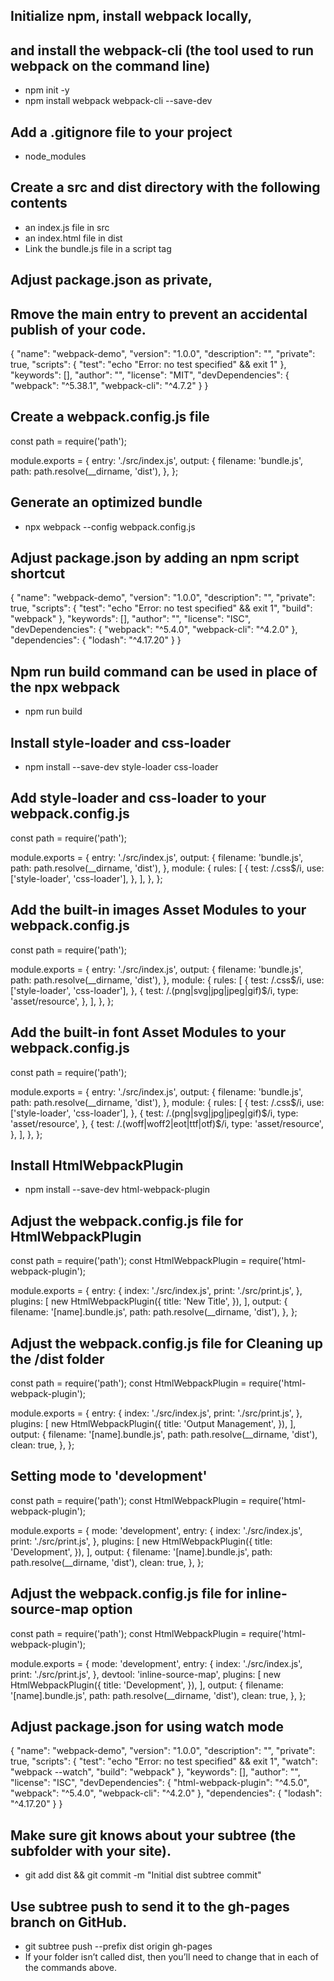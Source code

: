 ## Initialize npm, install webpack locally,
## and install the webpack-cli (the tool used to run webpack on the command line)
- npm init -y
- npm install webpack webpack-cli --save-dev


## Add a .gitignore file to your project
- node_modules


## Create a src and dist directory with the following contents
- an index.js file in src
- an index.html file in dist
- Link the bundle.js file in a script tag


## Adjust package.json as private,
## Rmove the main entry to prevent an accidental publish of your code.
{
  "name": "webpack-demo",
  "version": "1.0.0",
  "description": "",
  "private": true,
  "scripts": {
    "test": "echo \"Error: no test specified\" && exit 1"
  },
  "keywords": [],
  "author": "",
  "license": "MIT",
  "devDependencies": {
    "webpack": "^5.38.1",
    "webpack-cli": "^4.7.2"
  }
}


## Create a webpack.config.js file
const path = require('path');

module.exports = {
  entry: './src/index.js',
  output: {
    filename: 'bundle.js',
    path: path.resolve(\_\_dirname, 'dist'),
  },
};


## Generate an optimized bundle
- npx webpack --config webpack.config.js


## Adjust package.json by adding an npm script shortcut
{
  "name": "webpack-demo",
  "version": "1.0.0",
  "description": "",
  "private": true,
  "scripts": {
    "test": "echo \"Error: no test specified\" && exit 1",
    "build": "webpack"
  },
  "keywords": [],
  "author": "",
  "license": "ISC",
  "devDependencies": {
    "webpack": "^5.4.0",
    "webpack-cli": "^4.2.0"
  },
  "dependencies": {
    "lodash": "^4.17.20"
  }
}

## Npm run build command can be used in place of the npx webpack
- npm run build


## Install style-loader and css-loader
- npm install --save-dev style-loader css-loader


## Add style-loader and css-loader to your webpack.config.js
const path = require('path');

module.exports = {
  entry: './src/index.js',
  output: {
    filename: 'bundle.js',
    path: path.resolve(\_\_dirname, 'dist'),
  },
  module: {
    rules: [
      {
        test: /\.css$/i,
        use: ['style-loader', 'css-loader'],
      },
    ],
  },
};

## Add the built-in images Asset Modules to your webpack.config.js

const path = require('path');

module.exports = {
  entry: './src/index.js',
  output: {
    filename: 'bundle.js',
    path: path.resolve(\_\_dirname, 'dist'),
  },
  module: {
    rules: [
      {
        test: /\.css$/i,
        use: ['style-loader', 'css-loader'],
      },
      {
        test: /\.(png|svg|jpg|jpeg|gif)$/i,
        type: 'asset/resource',
      },
    ],
  },
};

## Add the built-in font Asset Modules to your webpack.config.js
const path = require('path');

module.exports = {
  entry: './src/index.js',
  output: {
    filename: 'bundle.js',
    path: path.resolve(\_\_dirname, 'dist'),
  },
  module: {
    rules: [
      {
        test: /\.css$/i,
        use: ['style-loader', 'css-loader'],
      },
      {
        test: /\.(png|svg|jpg|jpeg|gif)$/i,
        type: 'asset/resource',
      },
      {
        test: /\.(woff|woff2|eot|ttf|otf)$/i,
        type: 'asset/resource',
      },
    ],
  },
};

## Install HtmlWebpackPlugin
- npm install --save-dev html-webpack-plugin


## Adjust the webpack.config.js file for HtmlWebpackPlugin
const path = require('path');
const HtmlWebpackPlugin = require('html-webpack-plugin');

module.exports = {
  entry: {
    index: './src/index.js',
    print: './src/print.js',
  },
  plugins: [
    new HtmlWebpackPlugin({
      title: 'New Title',
    }),
  ],
  output: {
    filename: '[name].bundle.js',
    path: path.resolve(\_\_dirname, 'dist'),
  },
};

## Adjust the webpack.config.js file for Cleaning up the /dist folder
const path = require('path');
const HtmlWebpackPlugin = require('html-webpack-plugin');

module.exports = {
  entry: {
    index: './src/index.js',
    print: './src/print.js',
  },
  plugins: [
    new HtmlWebpackPlugin({
      title: 'Output Management',
    }),
  ],
  output: {
    filename: '[name].bundle.js',
    path: path.resolve(\_\_dirname, 'dist'),
    clean: true,
  },
};

## Setting mode to 'development'
const path = require('path');
const HtmlWebpackPlugin = require('html-webpack-plugin');

module.exports = {
  mode: 'development',
  entry: {
    index: './src/index.js',
    print: './src/print.js',
  },
  plugins: [
    new HtmlWebpackPlugin({
      title: 'Development',
    }),
  ],
  output: {
    filename: '[name].bundle.js',
    path: path.resolve(\_\_dirname, 'dist'),
    clean: true,
  },
};


## Adjust the webpack.config.js file for inline-source-map option
const path = require('path');
const HtmlWebpackPlugin = require('html-webpack-plugin');

module.exports = {
  mode: 'development',
  entry: {
    index: './src/index.js',
    print: './src/print.js',
  },
  devtool: 'inline-source-map',
  plugins: [
    new HtmlWebpackPlugin({
      title: 'Development',
    }),
  ],
  output: {
    filename: '[name].bundle.js',
    path: path.resolve(\_\_dirname, 'dist'),
    clean: true,
  },
};


## Adjust package.json for using watch mode
{
  "name": "webpack-demo",
  "version": "1.0.0",
  "description": "",
  "private": true,
  "scripts": {
    "test": "echo \"Error: no test specified\" && exit 1",
    "watch": "webpack --watch",
    "build": "webpack"
  },
  "keywords": [],
  "author": "",
  "license": "ISC",
  "devDependencies": {
    "html-webpack-plugin": "^4.5.0",
    "webpack": "^5.4.0",
    "webpack-cli": "^4.2.0"
  },
  "dependencies": {
    "lodash": "^4.17.20"
  }
}

## Make sure git knows about your subtree (the subfolder with your site).
- git add dist && git commit -m "Initial dist subtree commit"


## Use subtree push to send it to the gh-pages branch on GitHub.
- git subtree push --prefix dist origin gh-pages
- If your folder isn’t called dist, then you’ll need to change that in each of the commands above.
